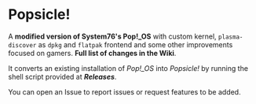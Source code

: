 # Popsicle!
A **modified version of System76's Pop!_OS** with custom kernel, `plasma-discover` as `dpkg` and `flatpak` frontend and some other improvements focused on gamers. **Full list of changes in the Wiki**.

It converts an existing installation of *Pop!_OS* into *Popsicle!* by running the shell script provided at ***Releases***.

You can open an Issue to report issues or request features to be added. 
